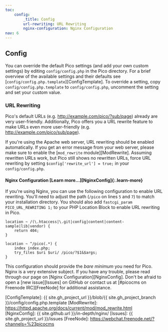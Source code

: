 ```yaml
---
toc:
    config:
        _title: Config
        url-rewriting: URL Rewriting
        nginx-configuration: Nginx Configuration
nav: 6
---
```


## Config

You can override the default Pico settings (and add your own custom settings) by editing `config/config.php` in the Pico directory. For a brief overview of the available settings and their defaults see [`config/config.php.template`][ConfigTemplate]. To override a setting, copy `config/config.php.template` to `config/config.php`, uncomment the setting and set your custom value.

### URL Rewriting

Pico's default URLs (e.g. http://example.com/pico/?sub/page) already are very user-friendly. Additionally, Pico offers you a URL rewrite feature to make URLs even more user-friendly (e.g. http://example.com/pico/sub/page).

If you're using the Apache web server, URL rewriting should be enabled automatically. If you get an error message from your web server, please make sure to enable the [`mod_rewrite` module][ModRewrite]. Assuming rewritten URLs work, but Pico still shows no rewritten URLs, force URL rewriting by setting `$config['rewrite_url'] = true;` in your `config/config.php`.

#### Nginx Configuration [Learn more…][NginxConfig]{:.learn-more}

If you're using Nginx, you can use the following configuration to enable URL rewriting.  You'll need to adjust the path (`/pico` on lines `5` and `7`) to match your installation directory. You should also add `fastcgi_param PICO_URL_REWRITING 1;` to your PHP Location Block to enable URL rewriting in Pico.

```
location ~ /(\.htaccess|\.git|config|content|content-sample|lib|vendor) {
	return 404;
}

location ~ ^/pico(.*) {
	index index.php;
	try_files $uri $uri/ /pico/?$1&$args;
}
```

This configuration should provide the *bare minimum* you need for Pico.  Nginx is a very extensive subject.  If you have any trouble, please read through our page on [Nginx Configuration][NginxConfig].  Don't be afraid to open a [new issue][Issues] on GitHub or contact us at [#picocms on Freenode IRC][FreeNode] for additional assistance.

[ConfigTemplate]: {{ site.gh_project_url }}/blob/{{ site.gh_project_branch }}/config/config.php.template
[ModRewrite]: https://httpd.apache.org/docs/current/mod/mod_rewrite.html
[NginxConfig]: {{ site.github.url }}/in-depth/nginx/
[Issues]: {{ site.gh_project_url }}/issues
[FreeNode]: https://webchat.freenode.net/?channels=%23picocms
